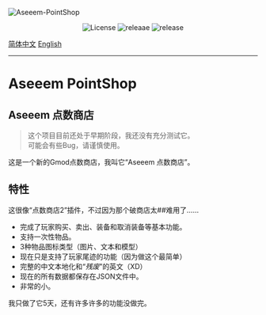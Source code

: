 <!--![Logo](https://raw.githubusercontent.com/Kamisato-Ayaka-233/Aseeem-PointShop/main/ASEEEM.png) -->
![Aseeem-PointShop](https://socialify.git.ci/Kamisato-Ayaka-233/Aseeem-PointShop/image?description=1&font=KoHo&logo=https%3A%2F%2Fs1.ax1x.com%2F2022%2F11%2F16%2FzVfpjK.png&name=1&owner=1&pattern=Diagonal%20Stripes&theme=Dark)

<div align="center">
  <img src="https://img.shields.io/github/license/Kamisato-Ayaka-233/Aseeem-PointShop?style=for-the-badge", alt="License">
  <img src="https://img.shields.io/github/downloads/Kamisato-Ayaka-233/Aseeem-PointShop/total?color=%23abcde&style=for-the-badge" alt="releaae">
  <img src="https://img.shields.io/github/v/release/Kamisato-Ayaka-233/Aseeem-PointShop?style=for-the-badge" alt="release">
</div>

[简体中文](README_CN.md) [English](README.md)

---

# Aseeem PointShop
## Aseeem 点数商店

> 这个项目目前还处于早期阶段，我还没有充分测试它。  
> 可能会有些Bug，请谨慎使用。

这是一个新的Gmod点数商店，我叫它“Aseeem 点数商店”。

## 特性

这很像“点数商店2”插件，不过因为那个破商店太##难用了……

* 完成了玩家购买、卖出、装备和取消装备等基本功能。
* 支持一次性物品。
* 3种物品图标类型（图片、文本和模型）
* 现在只是支持了玩家尾迹的功能（因为做这个最简单）
* 完整的中文本地化和“*残废*”的英文（XD）
* 现在的所有数据都保存在JSON文件中。
* 非常的小。

我只做了它5天，还有许多许多的功能没做完。
